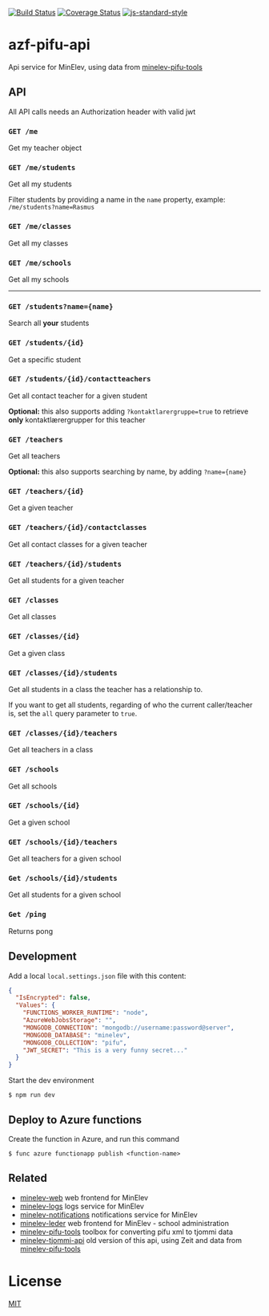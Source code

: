 [![Build Status](https://travis-ci.com/vtfk/azf-pifu-api.svg?branch=master)](https://travis-ci.com/vtfk/azf-pifu-api)
[![Coverage Status](https://coveralls.io/repos/github/vtfk/azf-pifu-api/badge.svg?branch=master)](https://coveralls.io/github/vtfk/azf-pifu-api?branch=master)
[![js-standard-style](https://img.shields.io/badge/code%20style-standard-brightgreen.svg?style=flat)](https://github.com/feross/standard)

# azf-pifu-api

Api service for MinElev, using data from [minelev-pifu-tools](https://github.com/telemark/minelev-pifu-tools)

## API

All API calls needs an Authorization header with valid jwt  

### ```GET /me```

Get my teacher object

### ```GET /me/students```

Get all my students

Filter students by providing a name in the `name` property, example: `/me/students?name=Rasmus`

### ```GET /me/classes```

Get all my classes

### ```GET /me/schools```

Get all my schools

---

### ```GET /students?name={name}```

Search all **your** students

### ```GET /students/{id}```

Get a specific student

### ```GET /students/{id}/contactteachers```

Get all contact teacher for a given student

**Optional:** this also supports adding `?kontaktlarergruppe=true` to retrieve **only** kontaktlærergrupper for this teacher

### ```GET /teachers```

Get all teachers

**Optional:** this also supports searching by name, by adding ``?name={name}``

### ```GET /teachers/{id}```

Get a given teacher

### ```GET /teachers/{id}/contactclasses```

Get all contact classes for a given teacher

### ```GET /teachers/{id}/students```

Get all students for a given teacher

### ```GET /classes```

Get all classes

### ```GET /classes/{id}```

Get a given class

### ```GET /classes/{id}/students```

Get all students in a class the teacher has a relationship to.

If you want to get all students, regarding of who the current caller/teacher is, set the `all` query parameter to `true`.

### ```GET /classes/{id}/teachers```

Get all teachers in a class

### ```GET /schools```

Get all schools

### ```GET /schools/{id}```

Get a given school

### ```GET /schools/{id}/teachers```

Get all teachers for a given school

### ```Get /schools/{id}/students```

Get all students for a given school

### ```Get /ping```

Returns pong

## Development

Add a local `local.settings.json` file with this content:

```json
{
  "IsEncrypted": false,
  "Values": {
    "FUNCTIONS_WORKER_RUNTIME": "node",
    "AzureWebJobsStorage": "",
    "MONGODB_CONNECTION": "mongodb://username:password@server",
    "MONGODB_DATABASE": "minelev",
    "MONGODB_COLLECTION": "pifu",
    "JWT_SECRET": "This is a very funny secret..."
  }
}
```

Start the dev environment

```
$ npm run dev
```

## Deploy to Azure functions

Create the function in Azure, and run this command

```
$ func azure functionapp publish <function-name>
```

## Related

- [minelev-web](https://github.com/telemark/minelev-web) web frontend for MinElev
- [minelev-logs](https://github.com/telemark/minelev-logs) logs service for MinElev
- [minelev-notifications](https://github.com/telemark/minelev-notifications) notifications service for MinElev
- [minelev-leder](https://github.com/telemark/minelev-leder) web frontend for MinElev - school administration
- [minelev-pifu-tools](https://github.com/telemark/minelev-pifu-tools) toolbox for converting pifu xml to tjommi data
- [minelev-tjommi-api](https://github.com/telemark/minelev-tjommi-api) old version of this api, using Zeit and data from [minelev-pifu-tools](https://github.com/telemark/minelev-pifu-tools)

# License

[MIT](LICENSE)
